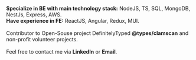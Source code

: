 **Specialize in BE with main technology stack:** NodeJS, TS, SQL, MongoDB, NestJs, Express, AWS.<br>
**Have experience in FE:** ReactJS, Angular, Redux, MUI.
<br>
<br>
Contributor to Open-Souse project DefinitelyTyped **@types/clamscan** and non-profit volunteer projects.
<br>
<br>
Feel free to contact me via **LinkedIn** or **Email**.
